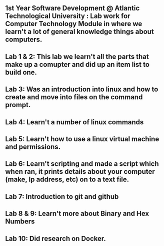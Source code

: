 ## 1st Year Software Development @ Atlantic Technological University : Lab work for Computer Technology Module in where we learn't a lot of general knowledge things about computers.

## Lab 1 & 2: This lab we learn't all the parts that make up a comupter and did up an item list to build one.

## Lab 3: Was an introduction into linux and how to create and move into files on the command prompt.

## Lab 4: Learn't a number of linux commands

## Lab 5: Learn't how to use a linux virtual machine and permissions.

## Lab 6: Learn't scripting and made a script which when ran, it prints details about your computer (make, Ip address, etc) on to a text file.

## Lab 7: Introduction to git and github

## Lab 8 & 9: Learn't more about Binary and Hex Numbers

## Lab 10: Did research on Docker.
